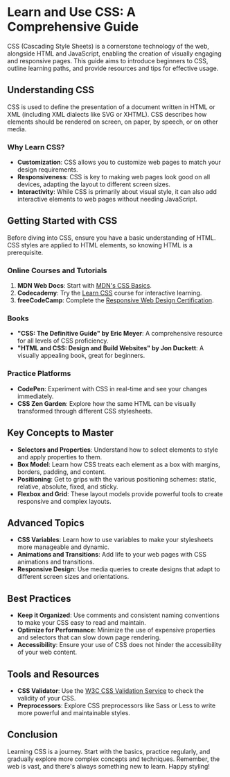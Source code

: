 # Learn and Use CSS: A Comprehensive Guide

CSS (Cascading Style Sheets) is a cornerstone technology of the web, alongside HTML and JavaScript, enabling the creation of visually engaging and responsive pages. This guide aims to introduce beginners to CSS, outline learning paths, and provide resources and tips for effective usage.

## Understanding CSS

CSS is used to define the presentation of a document written in HTML or XML (including XML dialects like SVG or XHTML). CSS describes how elements should be rendered on screen, on paper, by speech, or on other media.

### Why Learn CSS?

- **Customization**: CSS allows you to customize web pages to match your design requirements.
- **Responsiveness**: CSS is key to making web pages look good on all devices, adapting the layout to different screen sizes.
- **Interactivity**: While CSS is primarily about visual style, it can also add interactive elements to web pages without needing JavaScript.

## Getting Started with CSS

Before diving into CSS, ensure you have a basic understanding of HTML. CSS styles are applied to HTML elements, so knowing HTML is a prerequisite.

### Online Courses and Tutorials

1. **MDN Web Docs**: Start with [MDN's CSS Basics](https://developer.mozilla.org/en-US/docs/Learn/Getting_started_with_the_web/CSS_basics).
2. **Codecademy**: Try the [Learn CSS](https://www.codecademy.com/learn/learn-css) course for interactive learning.
3. **freeCodeCamp**: Complete the [Responsive Web Design Certification](https://www.freecodecamp.org/learn/responsive-web-design/).

### Books

- **"CSS: The Definitive Guide" by Eric Meyer**: A comprehensive resource for all levels of CSS proficiency.
- **"HTML and CSS: Design and Build Websites" by Jon Duckett**: A visually appealing book, great for beginners.

### Practice Platforms

- **CodePen**: Experiment with CSS in real-time and see your changes immediately.
- **CSS Zen Garden**: Explore how the same HTML can be visually transformed through different CSS stylesheets.

## Key Concepts to Master

- **Selectors and Properties**: Understand how to select elements to style and apply properties to them.
- **Box Model**: Learn how CSS treats each element as a box with margins, borders, padding, and content.
- **Positioning**: Get to grips with the various positioning schemes: static, relative, absolute, fixed, and sticky.
- **Flexbox and Grid**: These layout models provide powerful tools to create responsive and complex layouts.

## Advanced Topics

- **CSS Variables**: Learn how to use variables to make your stylesheets more manageable and dynamic.
- **Animations and Transitions**: Add life to your web pages with CSS animations and transitions.
- **Responsive Design**: Use media queries to create designs that adapt to different screen sizes and orientations.

## Best Practices

- **Keep it Organized**: Use comments and consistent naming conventions to make your CSS easy to read and maintain.
- **Optimize for Performance**: Minimize the use of expensive properties and selectors that can slow down page rendering.
- **Accessibility**: Ensure your use of CSS does not hinder the accessibility of your web content.

## Tools and Resources

- **CSS Validator**: Use the [W3C CSS Validation Service](https://jigsaw.w3.org/css-validator/) to check the validity of your CSS.
- **Preprocessors**: Explore CSS preprocessors like Sass or Less to write more powerful and maintainable styles.

## Conclusion

Learning CSS is a journey. Start with the basics, practice regularly, and gradually explore more complex concepts and techniques. Remember, the web is vast, and there's always something new to learn. Happy styling!

